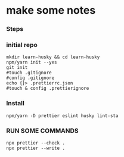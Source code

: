 # make some notes

### Steps

### initial repo
	mkdir learn-husky && cd learn-husky
	npm/yarn init --yes
	git init
	#touch .gitignore
	#config .gitignore
	echo {}> .prettierrc.json
	#touch & config .prettierignore
### Install 
	npm/yarn -D prettier eslint husky lint-sta
### RUN SOME COMMANDS
	npx prettier --check .
	npx prettier --write .
